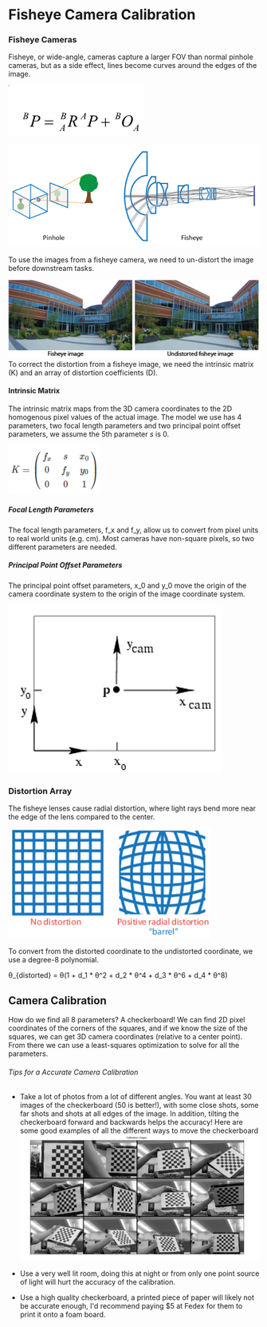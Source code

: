 # Fisheye Camera Calibration

### Fisheye Cameras

Fisheye, or wide-angle, cameras capture a larger FOV than normal pinhole cameras, but as a side effect, lines become curves around the edges of the image.  

<img src="Images\transformation.PNG" alt="transformation" style="zoom:30%;" />

![pinhole_fisheye](Images\pinhole_fisheye.png)

To use the images from a fisheye camera, we need to un-distort the image before downstream tasks. 

<img src="Images/fisheyebeforeafter.png" style="zoom:120%;" />
To correct the distortion from a fisheye image, we need the  intrinsic matrix (K) and an array of distortion coefficients (D). 

#### Intrinsic Matrix

The intrinsic matrix maps from the 3D camera coordinates to the 2D homogenous pixel values of the actual image.  The model we use has 4 parameters, two focal length parameters and two principal point offset parameters, we assume the 5th parameter *s* is 0.

![instrinsic](Images\instrinsic.PNG)

##### Focal Length Parameters

The focal length parameters, f_x and f_y, allow us to convert from pixel units to real world units (e.g. cm). Most cameras have non-square pixels, so two different parameters are needed. 

##### Principal Point Offset Parameters

The principal point offset parameters, x_0 and y_0 move the origin of the camera coordinate system to the origin of the image coordinate system.

![pp_offset](Images\pp_offset.PNG)

### Distortion Array

The fisheye lenses cause radial distortion, where light rays bend more near the edge of the lens compared to the center. 

<img src="Images\distortion.PNG" alt="distortion" style="zoom:130%;" />

To convert from the distorted coordinate to the undistorted coordinate, we use a degree-8 polynomial. 

θ_{distorted} = θ(1 + d_1 * θ^2 + d_2 * θ^4 + d_3 * θ^6 + d_4 * θ^8)





## Camera Calibration

How do we find all 8 parameters? A checkerboard! We can find 2D pixel coordinates of the corners of the squares, and if we know the size of the squares, we can get 3D camera coordinates (relative to a center point). From there we can use a least-squares optimization to solve for all the parameters. 

######  Tips for a Accurate Camera Calibration

- Take a lot of photos from a lot of different angles. You want at least 30 images of the checkerboard (50 is better!), with some close shots, some far shots and shots at all edges of the image. In addition, tilting the checkerboard forward and backwards helps the accuracy! Here are some good examples of all the different ways to move the checkerboard![checkerboard_examples](Images\checkerboard_examples.png)

- Use a very well lit room, doing this at night or from only one point source of light will hurt the accuracy of the calibration.
- Use a high quality checkerboard, a printed piece of paper will likely not be accurate enough, I'd recommend paying $5 at Fedex for them to print it onto a foam board.

